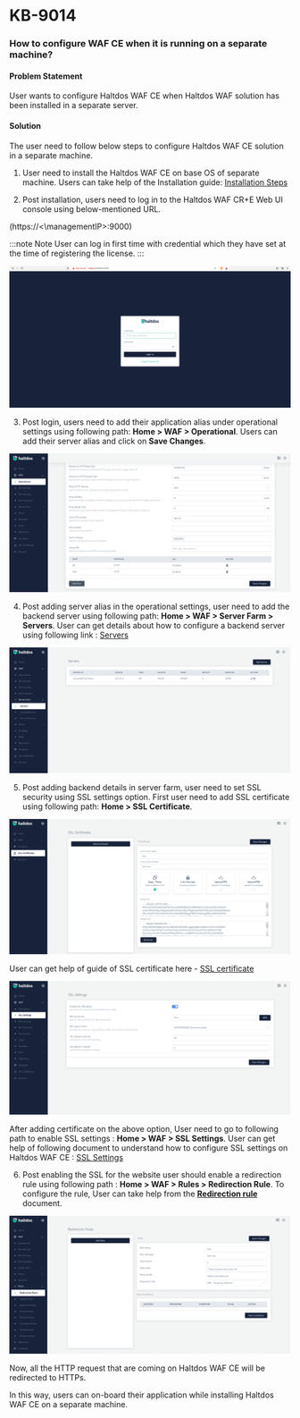 # KB-9014

### **How to configure WAF CE when it is running on a separate machine?**

#### **Problem Statement**

User wants to configure Haltdos WAF CE when Haltdos WAF solution has been installed in a separate server.

#### **Solution**

The user need to follow below steps to configure Haltdos WAF CE solution in a separate machine.

1. User need to install the Haltdos WAF CE on base OS of separate machine. Users can take help of the Installation guide: [Installation Steps](/docs/community/getting-started/installation.md)

2. Post installation, users need to log in to the Haltdos WAF CR+E Web UI console using below-mentioned URL.

(https://<\managementIP>:9000)

:::note Note
User can log in first time with credential which they have set at the time of registering the license.
:::

![](/img/ce-waf/kb/login.png)

3. Post login, users need to add their application alias under operational settings using following path: **Home > WAF > Operational**. Users can add their server alias and click on **Save Changes**.

![Operational Settings](/img/ce-waf/kb/CE_operational_settings.png)

4. Post adding server alias in the operational settings, user need to add the backend server using following path: **Home > WAF > Server Farm > Servers**. User can get details about how to configure a backend server using following link : [Servers](/docs/community/docs/waf/server_farm/servers.md)

![Servers](/img/ce-waf/kb/CE_servers.png)

5. Post adding backend details in server farm, user need to set SSL security using SSL settings option. First user need to add SSL certificate using following path: **Home > SSL Certificate**. 

![SSL Certificate](/img/ce-waf/kb/ssl_certificates.png)

User can get help of guide of SSL certificate here - [SSL certificate](/docs/community/docs/ssl_certificates.md)

![SSl settings](/img/ce-waf/kb/ssl_settings.png)

After adding certificate on the above option, User need to go to following path to enable SSL settings : **Home > WAF > SSL Settings**. User can get help of following document to understand how to configure SSL settings on Haltdos WAF CE : [SSL Settings](/docs/community/docs/waf/ssl_settings.md)

6. Post enabling the SSL for the website user should enable a redirection rule using following path : **Home > WAF > Rules > Redirection Rule**. To configure the rule, User can take help from the [**Redirection rule**](/docs/community/docs/waf/rules/redirection_rules.md) document.

![Redirection rule](/img/ce-waf/kb/redirection_rules.png)

Now, all the HTTP request that are coming on Haltdos WAF CE will be redirected to HTTPs.

In this way, users can on-board their application while installing Haltdos WAF CE on a separate machine.




